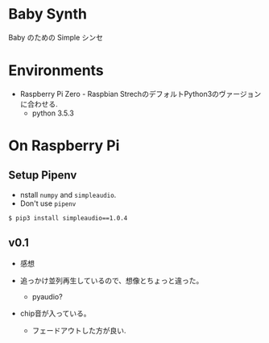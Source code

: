 # Baby Synth

Baby のための Simple シンセ

# Environments

- Raspberry Pi Zero - Raspbian StrechのデフォルトPython3のヴァージョンに合わせる.
	- python 3.5.3


# On Raspberry Pi


## Setup Pipenv

- nstall `numpy` and `simpleaudio`.
- Don't use `pipenv`

```
$ pip3 install simpleaudio==1.0.4
```



## v0.1

- 感想

- 追っかけ並列再生しているので、想像とちょっと違った。
    - pyaudio?
- chip音が入っている。
    - フェードアウトした方が良い.